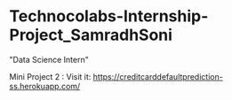 # Technocolabs-Internship-Project_SamradhSoni
"Data Science Intern"

Mini Project 2 : Visit it:  https://creditcarddefaultprediction-ss.herokuapp.com/
